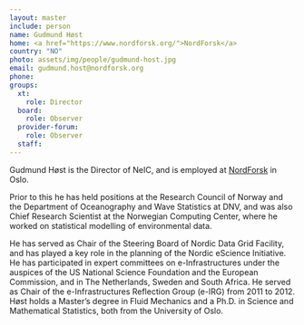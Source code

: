 ```yaml
---
layout: master
include: person
name: Gudmund Høst
home: <a href="https://www.nordforsk.org/">NordForsk</a>
country: "NO"
photo: assets/img/people/gudmund-host.jpg
email: gudmund.host@nordforsk.org
phone:
groups:
  xt:
    role: Director
  board:
    role: Observer
  provider-forum:
    role: Observer
  staff:
---
```

Gudmund Høst is the Director of NeIC, and is employed at
[NordForsk](https://www.nordforsk.org/) in Oslo.

Prior to this he has held positions at the Research Council of Norway and the
Department of Oceanography and Wave Statistics at DNV, and was also Chief
Research Scientist at the Norwegian Computing Center, where he worked on
statistical modelling of environmental data.

He has served as Chair of the Steering Board of Nordic Data Grid Facility, and
has played a key role in the planning of the Nordic eScience Initiative. He has
participated in expert committees on e-Infrastructures under the auspices of the
US National Science Foundation and the European Commission, and in The
Netherlands, Sweden and South Africa. He served as Chair of the
e-Infrastructures Reflection Group (e-IRG) from 2011 to 2012. Høst holds a
Master’s degree in Fluid Mechanics and a Ph.D. in Science and Mathematical
Statistics, both from the University of Oslo.
